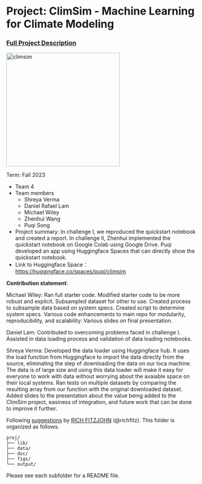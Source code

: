 # Project: ClimSim - Machine Learning for Climate Modeling

### [Full Project Description](doc/project3_desc.md)

<img src="https://leap-stc.github.io/ClimSim/_images/fig_1.png" alt="climsim" width="300"/>

Term: Fall 2023

-   Team 4
-   Team members
    -   Shreya Verma
    -   Daniel Rafael Lam
    -   Michael Wiley
    -   Zhenhui Wang
    -   Puqi Song
-   Project summary: In challenge I, we reproduced the quickstart notebook and created a report. In challenge II, Zhenhui implemented the quickstart notebook on Google Colab using Google Drive. Puqi developed an app using Huggingface Spaces that can directly show the quickstart notebook.
-   Link to Huggingface Space：<https://huggingface.co/spaces/puqi/climsim>

**Contribution statement**:

Michael Wiley: Ran full starter code. Modified starter code to be more robust and explicit. Subsampled dataset for other to use. Created process to subsample data based on system specs. Created script to determine system specs. Various code enhancements to main repo for modularity, reproducibility, and scalability. Various slides on final presentation.

Daniel Lam: Contributed to overcoming problems faced in challenge I. Assisted in data loading process and validation of data loading notebooks.

Shreya Verma: Developed the data loader using Huggingface hub. It uses the load function from Huggingface to import the data directly from the source, eliminating the step of downloading the data on our loca machine. The data is of large size and using this data loader will make it easy for everyone to work with data without worrying about the avaiable space on their local systems. Ran tests on multiple datasets by comparing the resulting array from our function with the original downloaded dataset. Added slides to the presentation about the value being added to the ClimSim project, easiness of integration, and future work that can be done to improve it further. 

Following [suggestions](http://nicercode.github.io/blog/2013-04-05-projects/) by [RICH FITZJOHN](http://nicercode.github.io/about/#Team) (@richfitz). This folder is organized as follows.

```         
proj/
├── lib/
├── data/
├── doc/
├── figs/
└── output/
```

Please see each subfolder for a README file.
